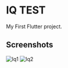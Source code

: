 # IQ TEST

My First Flutter project.

## Screenshots

![Iq1](https://user-images.githubusercontent.com/50893792/186903084-85fa8713-77ca-4e49-b55e-5d6076ec0a35.png)
![Iq2](https://user-images.githubusercontent.com/50893792/186902778-7dc81cfa-1bf5-4e6c-9fc3-fc8c37e401fa.png)
